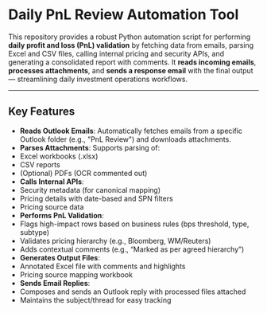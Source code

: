 # Daily PnL Review Automation Tool

This repository provides a robust Python automation script for performing **daily profit and loss (PnL) validation** by fetching data from emails, parsing Excel and CSV files, calling internal pricing and security APIs, and generating a consolidated report with comments. It **reads incoming emails**, **processes attachments**, and **sends a response email** with the final output — streamlining daily investment operations workflows.

---

## Key Features

-  **Reads Outlook Emails**: Automatically fetches emails from a specific Outlook folder (e.g., "PnL Review") and downloads attachments.
-  **Parses Attachments**: Supports parsing of:
  - Excel workbooks (.xlsx)
  - CSV reports
  - (Optional) PDFs (OCR commented out)
-  **Calls Internal APIs**:
  - Security metadata (for canonical mapping)
  - Pricing details with date-based and SPN filters
  - Pricing source data
-  **Performs PnL Validation**:
  - Flags high-impact rows based on business rules (bps threshold, type, subtype)
  - Validates pricing hierarchy (e.g., Bloomberg, WM/Reuters)
  - Adds contextual comments (e.g., “Marked as per agreed hierarchy”)
-  **Generates Output Files**:
  - Annotated Excel file with comments and highlights
  - Pricing source mapping workbook
-  **Sends Email Replies**:
  - Composes and sends an Outlook reply with processed files attached
  - Maintains the subject/thread for easy tracking
